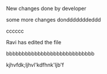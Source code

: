 New changes done by developer

some more changes dondddddddeddd


cccccc


Ravi has edited the file 

bbbbbbbbbbbbbbbbbbbbbbbbbbbb


kjhvfdk;ljhvl'kdfhnk'ljb'f

